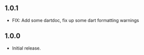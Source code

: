 ## 1.0.1

* FIX: Add some dartdoc, fix up some dart formatting warnings

## 1.0.0

* Initial release.
